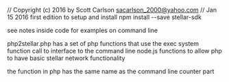 // Copyright (c) 2016 by Scott Carlson  sacarlson_2000@yahoo.com
// Jan 15 2016 first edition
to setup and install
npm install --save stellar-sdk

see notes inside code for examples on command line

php2stellar.php has a set of php functions that use the exec system function call to interface to 
the command line node.js functions to allow php to have basic stellar network functionality

the function in php has the same name as the command line counter part



